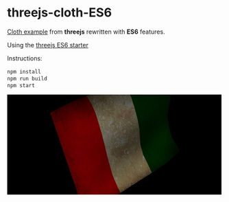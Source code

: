 # threejs-cloth-ES6

[Cloth example](http://threejs.org/examples/#webgl_animation_cloth) from **threejs** rewritten with **ES6** features.

Using the [threejs ES6 starter](https://github.com/nikpundik/threejs-starter-npm) 

Instructions:
```
npm install
npm run build
npm start
```


![Alt text](/screenshots/flagwind.jpg?raw=true "Threejs cloth flag wind")


